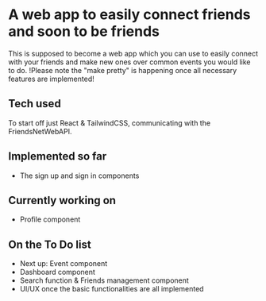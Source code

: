 # A web app to easily connect friends and soon to be friends

This is supposed to become a web app which you can use to easily connect with your friends and make new ones over common events you would like to do.
!Please note the "make pretty" is happening once all necessary features are implemented!

## Tech used

To start off just React & TailwindCSS, communicating with the FriendsNetWebAPI.

## Implemented so far

- The sign up and sign in components

## Currently working on

- Profile component

## On the To Do list

- Next up: Event component
- Dashboard component
- Search function & Friends management component
- UI/UX once the basic functionalities are all implemented
